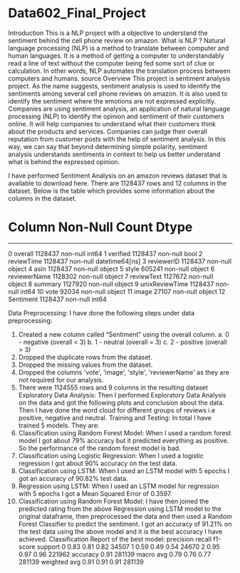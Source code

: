 # Data602_Final_Project
Introduction
This is a NLP project with a objective to understand the sentiment behind the cell phone review on amazon.
What is NLP ?
Natural language processing (NLP) is a method to translate between computer and human languages. It is a method of getting a computer to understandably read a line of text without the computer being fed some sort of clue or calculation. In other words, NLP automates the translation process between computers and humans. source
Overview
This project is sentiment analysis project. As the name suggests, sentiment analysis is used to identify the sentiments among several cell phone 
reviews on amazon. It is also used to identify the sentiment where the emotions are not expressed explicitly. Companies are using sentiment analysis, 
an application of natural language processing (NLP) to identify the opinion and sentiment of their customers online. 
It will help companies to understand what their customers think about the products and services.
Companies can judge their overall reputation from customer posts with the help of sentiment analysis. 
In this way, we can say that beyond determining simple polarity, sentiment analysis understands sentiments in context to help us better understand 
what is behind the expressed opinion.

I have performed Sentiment Analysis on an amazon reviews dataset that is available to
download here. There are 1128437 rows and 12 columns in the dataset. Below is the table
which provides some information about the columns in the dataset.
# Column Non-Null Count Dtype
--- ------ -------------- -----
 0 overall 1128437 non-null int64
 1 verified 1128437 non-null bool
 2 reviewTime 1128437 non-null datetime64[ns]
 3 reviewerID 1128437 non-null object
 4 asin 1128437 non-null object
 5 style 605241 non-null object
 6 reviewerName 1128302 non-null object
 7 reviewText 1127672 non-null object
 8 summary 1127920 non-null object
 9 unixReviewTime 1128437 non-null int64
 10 vote 92034 non-null object
 11 image 27107 non-null object
 12 Sentiment 1128437 non-null int64
 
Data Preprocessing:
I have done the following steps under data preprocessing:
1. Created a new column called “Sentiment” using the overall column.
a. 0 - negative (overall < 3)
b. 1 - neutral (overall = 3)
c. 2 - positive (overall > 3)
2. Dropped the duplicate rows from the dataset.
3. Dropped the missing values from the dataset.
4. Dropped the columns 'vote', 'image', 'style', 'reviewerName' as they are not required for
our analysis.
5. There were 1124555 rows and 9 columns in the resulting dataset
Exploratory Data Analysis:
Then I performed Exploratory Data Analysis on the data and got the following plots and
conclusion about the data.
Then I have done the word cloud for different groups of reviews i.e positive,
negative and neutral.
Training and Testing:
In total I have trained 5 models. They are:
1. Classification using Random Forest Model: When I used a random forest model I got
about 79% accuracy but it predicted everything as positive. So the performance of the
random forest model is bad.
2. Classification using Logistic Regression: When I used a logistic regression I got about
90% accuracy on the test data.
3. Classification using LSTM: When I used an LSTM model with 5 epochs I got an accuracy
of 90.82% test data.
4. Regression using LSTM: When I used an LSTM model for regression with 5 epochs I got
a Mean Squared Error of 0.3597.
5. Classification using Random Forest Model: I have then joined the predicted rating from
the above Regression using LSTM model to the original dataframe, then preprocessed
the data and then used a Random Forest Classifier to predict the sentiment.
I got an accuracy of 91.21% on the test data using the above model and it is the best
accuracy I have achieved.
Classification Report of the best model:
 precision recall f1-score support
 0 0.83 0.81 0.82 34507
 1 0.59 0.49 0.54 24670
 2 0.95 0.97 0.96 221962
 accuracy 0.91 281139
 macro avg 0.79 0.76 0.77 281139
weighted avg 0.91 0.91 0.91 281139
